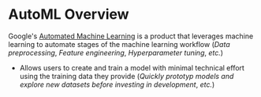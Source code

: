 # AutoML Overview

Google's [Automated Machine Learning](https://www.geeksforgeeks.org/data-science/introduction-to-automl/) is a product that leverages machine learning to automate stages of the machine learning workflow (*Data preprocessing*, *Feature engineering*, *Hyperparameter tuning*, *etc.*)

* Allows users to create and train a model with minimal technical effort using the training data they provide (*Quickly prototyp models and explore new datasets before investing in development*, *etc.*)
